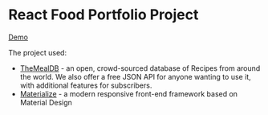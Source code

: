 # React Food Portfolio Project

[Demo](https://yulya163.github.io)

The project used:
- [TheMealDB](https://www.themealdb.com/api.php) - an open, crowd-sourced database of Recipes from around the world.
We also offer a free JSON API for anyone wanting to use it, with additional features for subscribers.
- [Materialize](https://materializecss.com) - a modern responsive front-end framework based on Material Design
